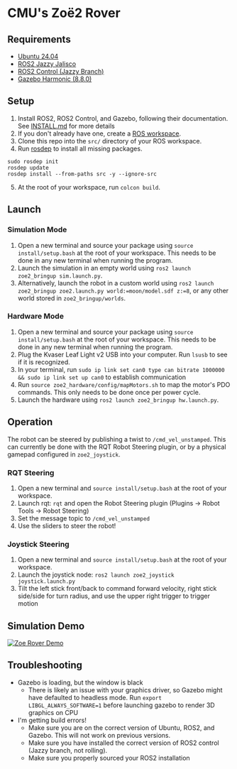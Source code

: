 # CMU's Zoë2 Rover
## Requirements
- [Ubuntu 24.04](https://releases.ubuntu.com/jammy/)
- [ROS2 Jazzy Jalisco](https://docs.ros.org/en/jazzy/index.html)
- [ROS2 Control (Jazzy Branch)](https://control.ros.org/jazzy/index.html)
- [Gazebo Harmonic (8.8.0)](https://gazebosim.org/docs/harmonic/getstarted/)
## Setup
1. Install ROS2, ROS2 Control, and Gazebo, following their documentation. See [INSTALL.md](INSTALL.md) for more details
2. If you don't already have one, create a [ROS workspace](https://docs.ros.org/en/jazzy/Tutorials/Beginner-Client-Libraries/Creating-A-Workspace/Creating-A-Workspace.html). 
3. Clone this repo into the `src/` directory of your ROS workspace.
4. Run [rosdep](https://docs.ros.org/en/jazzy/Tutorials/Intermediate/Rosdep.html#rosdep-operation) to install all missing packages.
```
sudo rosdep init
rosdep update
rosdep install --from-paths src -y --ignore-src
``` 
5. At the root of your workspace, run `colcon build`.

## Launch
### Simulation Mode
1. Open a new terminal and source your package using `source install/setup.bash` at the root of your workspace. This needs to be done in any new terminal when running the program.
2. Launch the simulation in an empty world using `ros2 launch zoe2_bringup sim.launch.py`.
3. Alternatively, launch the robot in a custom world using `ros2 launch zoe2_bringup zoe2.launch.py world:=moon/model.sdf z:=8`, or any other world stored in `zoe2_bringup/worlds`.
### Hardware Mode
1. Open a new terminal and source your package using `source install/setup.bash` at the root of your workspace. This needs to be done in any new terminal when running the program.
2. Plug the Kvaser Leaf Light v2 USB into your computer. Run `lsusb` to see if it is recognized.
3. In your terminal, run `sudo ip link set can0 type can bitrate 1000000 && sudo ip link set up can0` to establish communication
4. Run `source zoe2_hardware/config/mapMotors.sh` to map the motor's PDO commands. This only needs to be done once per power cycle.
5. Launch the hardware using `ros2 launch zoe2_bringup hw.launch.py`.

## Operation
The robot can be steered by publishing a twist to `/cmd_vel_unstamped`. This can currently be done with the RQT Robot Steering plugin, or by a physical gamepad configured in `zoe2_joystick`.
### RQT Steering
1. Open a new terminal and `source install/setup.bash` at the root of your workspace.
2. Launch rqt: `rqt` and open the Robot Steering plugin (Plugins -> Robot Tools -> Robot Steering)
3. Set the message topic to `/cmd_vel_unstamped`
4. Use the sliders to steer the robot!
### Joystick Steering
1. Open a new terminal and `source install/setup.bash` at the root of your workspace.
2. Launch the joystick node: `ros2 launch zoe2_joystick joystick.launch.py`
3. Tilt the left stick front/back to command forward velocity, right stick side/side for turn radius, and use the upper right trigger to trigger motion


## Simulation Demo
[![Zoe Rover Demo](http://img.youtube.com/vi/RqhPxBom7Jg/0.jpg)](http://www.youtube.com/watch?v=RqhPxBom7Jg)

## Troubleshooting
- Gazebo is loading, but the window is black
    - There is likely an issue with your graphics driver, so Gazebo might have defaulted to headless mode. Run `export LIBGL_ALWAYS_SOFTWARE=1` before launching gazebo to render 3D graphics on CPU
- I'm getting build errors!
    - Make sure you are on the correct version of Ubuntu, ROS2, and Gazebo. This will not work on previous versions.
    - Make sure you have installed the correct version of ROS2 control (Jazzy branch, not rolling).
    - Make sure you properly sourced your ROS2 installation
